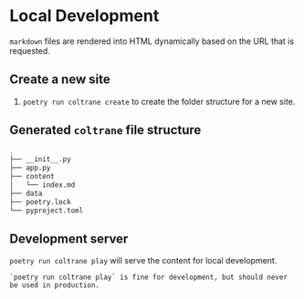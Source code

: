 # Local Development

`markdown` files are rendered into HTML dynamically based on the URL that is requested.

## Create a new site

1. `poetry run coltrane create` to create the folder structure for a new site.

## Generated `coltrane` file structure

```bash
.
├── __init__.py
├── app.py
├── content
│   └── index.md
├── data
├── poetry.lock
└── pyproject.toml
```

## Development server

`poetry run coltrane play` will serve the content for local development.

```{warning}
`poetry run coltrane play` is fine for development, but should never be used in production.
```

